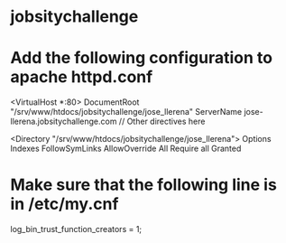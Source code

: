 # jobsitychallenge

# Add the following configuration to apache httpd.conf

<VirtualHost *:80>
    DocumentRoot "/srv/www/htdocs/jobsitychallenge/jose_llerena"
    ServerName jose-llerena.jobsitychallenge.com
//    Other directives here
</VirtualHost>

<Directory "/srv/www/htdocs/jobsitychallenge/jose_llerena">
Options Indexes FollowSymLinks
AllowOverride All
Require all Granted
</Directory>

# Make sure that the following line is in /etc/my.cnf
log_bin_trust_function_creators = 1;
